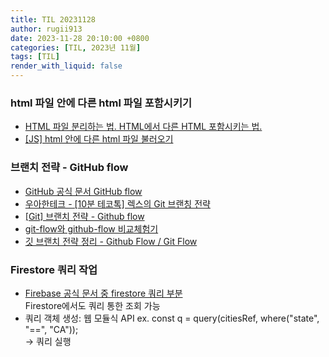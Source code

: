 ```yaml
---
title: TIL 20231128
author: rugii913
date: 2023-11-28 20:10:00 +0800
categories: [TIL, 2023년 11월]
tags: [TIL]
render_with_liquid: false
---
```


### html 파일 안에 다른 html 파일 포함시키기
- <a href="https://kay0426.tistory.com/27">HTML 파일 분리하는 법. HTML에서 다른 HTML 포함시키는 법.</a>
- <a href="https://mebadong.tistory.com/132">[JS] html 안에 다른 html 파일 불러오기</a>

### 브랜치 전략 - GitHub flow
- <a href="https://docs.github.com/en/get-started/quickstart/github-flow">GitHub 공식 문서 GitHub flow</a>
- <a href="https://www.youtube.com/watch?v=wtsr5keXUyE">우아한테크 - [10분 테코톡] 렉스의 Git 브랜칭 전략</a>
- <a href="https://brownbears.tistory.com/603">[Git] 브랜치 전략 - Github flow</a>
- <a href="https://sihyung92.oopy.io/architecture/gitflow-vs-githubflow">git-flow와 github-flow 비교체험기</a>
- <a href="https://inpa.tistory.com/entry/GIT-%E2%9A%A1%EF%B8%8F-github-flow-git-flow-%F0%9F%93%88-%EB%B8%8C%EB%9E%9C%EC%B9%98-%EC%A0%84%EB%9E%B5">깃 브랜치 전략 정리 - Github Flow / Git Flow</a>

### Firestore 쿼리 작업
- <a href="https://firebase.google.com/docs/firestore/query-data/queries?hl=ko">Firebase 공식 문서 중 firestore 쿼리 부분</a><br>
  Firestore에서도 쿼리 통한 조회 가능
- 쿼리 객체 생성: 웹 모듈식 API ex. const q = query(citiesRef, where("state", "==", "CA"));<br>
  -> 쿼리 실행